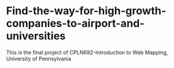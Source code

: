# Find-the-way-for-high-growth-companies-to-airport-and-universities
This is the final project of CPLN692-Introduction to Web Mapping, University of Pennsylvania
